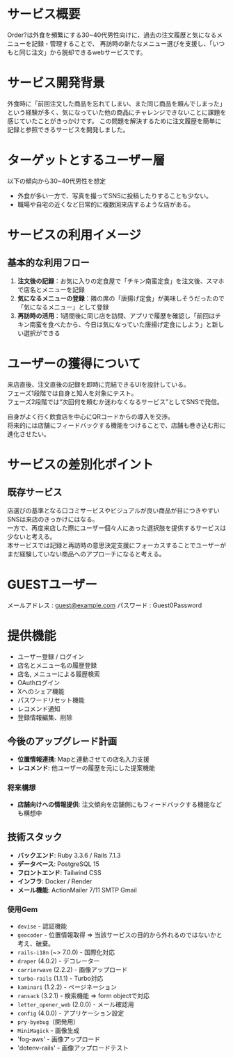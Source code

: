 # サービス概要
Order?は外食を頻繁にする30~40代男性向けに、過去の注文履歴と気になるメニューを記録・管理することで、
再訪時の新たなメニュー選びを支援し、「いつもと同じ注文」から脱却できるwebサービスです。

# サービス開発背景
外食時に「前回注文した商品を忘れてしまい、また同じ商品を頼んでしまった」という経験が多く、気になっていた他の商品にチャレンジできないことに課題を感じていたことがきっかけです。
この問題を解決するために注文履歴を簡単に記録と参照できるサービスを開発しました。

# ターゲットとするユーザー層
以下の傾向から30~40代男性を想定
- 外食が多い一方で、写真を撮ってSNSに投稿したりすることも少ない。
- 職場や自宅の近くなど日常的に複数回来店するような店がある。

# サービスの利用イメージ
## 基本的な利用フロー
1. **注文後の記録**：お気に入りの定食屋で「チキン南蛮定食」を注文後、スマホで店名とメニューを記録
2. **気になるメニューの登録**：隣の席の「唐揚げ定食」が美味しそうだったので「気になるメニュー」として登録
3. **再訪時の活用**：1週間後に同じ店を訪問、アプリで履歴を確認し「前回はチキン南蛮を食べたから、今日は気になっていた唐揚げ定食にしよう」と新しい選択ができる

# ユーザーの獲得について
来店直後、注文直後の記録を即時に完結できるUIを設計している。\
フェーズ1段階では自身と知人を対象にテスト。\
フェーズ2段階では“次回何を頼むか迷わなくなるサービス”としてSNSで発信。

自身がよく行く飲食店を中心にQRコードからの導入を交渉。\
将来的には店舗にフィードバックする機能をつけることで、店舗も巻き込む形に進化させたい。

# サービスの差別化ポイント
## 既存サービス
店選びの基準となる口コミサービスやビジュアルが良い商品が目につきやすいSNSは来店のきっかけにはなる。\
一方で、再度来店した際にユーザー個々人にあった選択肢を提供するサービスは少ないと考える。\
本サービスでは記録と再訪時の意思決定支援にフォーカスすることでユーザーがまだ経験していない商品へのアプローチになると考える。

# GUESTユーザー
メールアドレス : guest@example.com
パスワード : Guest0Password

# 提供機能
- ユーザー登録 / ログイン
- 店名とメニュー名の履歴登録
- 店名, メニューによる履歴検索
- OAuthログイン
- Xへのシェア機能
- パスワードリセット機能
- レコメンド通知
- 登録情報編集、削除
  
## 今後のアップグレード計画 
- **位置情報連携**: Mapと連動させての店名入力支援
- **レコメンド**: 他ユーザーの履歴を元にした提案機能

### 将来構想
- **店舗向けへの情報提供**: 注文傾向を店舗側にもフィードバックする機能なども構想中
  
## 技術スタック
- **バックエンド**: Ruby 3.3.6 / Rails 7.1.3
- **データベース**: PostgreSQL 15
- **フロントエンド**: Tailwind CSS
- **インフラ**: Docker / Render
- **メール機能**: ActionMailer 7/11 SMTP Gmail

### 使用Gem

- `devise` - 認証機能
- `geocoder` - 位置情報取得 => 当該サービスの目的から外れるのではないかと考え、破棄。
- `rails-i18n` (~> 7.0.0) - 国際化対応
- `draper` (4.0.2) - デコレーター
- `carrierwave` (2.2.2) - 画像アップロード
- `turbo-rails` (1.1.1) - Turbo対応
- `kaminari` (1.2.2) - ページネーション
- `ransack` (3.2.1) - 検索機能 => form objectで対応
- `letter_opener_web` (2.0.0) - メール確認用
- `config` (4.0.0) - アプリケーション設定
- `pry-byebug`（開発用）
- `MiniMagick` - 画像生成
- 'fog-aws' - 画像アップロード
- 'dotenv-rails' - 画像アップロードテスト